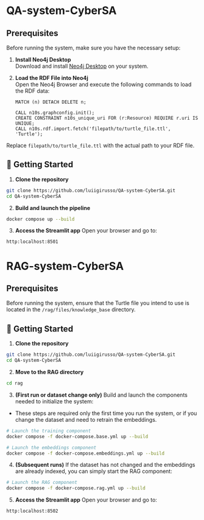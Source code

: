 # QA-system-CyberSA
## Prerequisites

Before running the system, make sure you have the necessary setup:

1. **Install Neo4j Desktop**  
   Download and install [Neo4j Desktop](https://neo4j.com/download/) on your system.

2. **Load the RDF File into Neo4j**  
   Open the Neo4j Browser and execute the following commands to load the RDF data:

   ```cypher
   MATCH (n) DETACH DELETE n;

   CALL n10s.graphconfig.init();
   CREATE CONSTRAINT n10s_unique_uri FOR (r:Resource) REQUIRE r.uri IS UNIQUE;
   CALL n10s.rdf.import.fetch('filepath/to/turtle_file.ttl', 'Turtle');

Replace `filepath/to/turtle_file.ttl` with the actual path to your RDF file.

## 🚀 Getting Started
1. **Clone the repository**
```bash
git clone https://github.com/luiigirusso/QA-system-CyberSA.git
cd QA-system-CyberSA
```

2. **Build and launch the pipeline**
```bash
docker compose up --build
```
3. **Access the Streamlit app**
Open your browser and go to:
```arduino
http:localhost:8501
```

# RAG-system-CyberSA
## Prerequisites

Before running the system, ensure that the Turtle file you intend to use is located in the `/rag/files/knowledge_base` directory.

## 🚀 Getting Started
1. **Clone the repository**
```bash
git clone https://github.com/luiigirusso/QA-system-CyberSA.git
cd QA-system-CyberSA
```
2. **Move to the RAG directory**
```bash
cd rag
```
3. **(First run or dataset change only)** Build and launch the components needed to initialize the system:

- These steps are required only the first time you run the system, or if you change the dataset and need to retrain the embeddings.
```bash
# Launch the training component
docker compose -f docker-compose.base.yml up --build

# Launch the embeddings component
docker compose -f docker-compose.embeddings.yml up --build
```

4. **(Subsequent runs)** If the dataset has not changed and the embeddings are already indexed, you can simply start the RAG component:
```bash
# Launch the RAG component
docker compose -f docker-compose.rag.yml up --build
```

5. **Access the Streamlit app**
Open your browser and go to:
```arduino
http:localhost:8502
```


